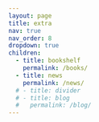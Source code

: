 ```yaml
---
layout: page
title: extra
nav: true
nav_order: 8
dropdown: true
children:
  - title: bookshelf
    permalink: /books/
  - title: news
    permalink: /news/
  # - title: divider
  # - title: blog
  #   permalink: /blog/
---
```

